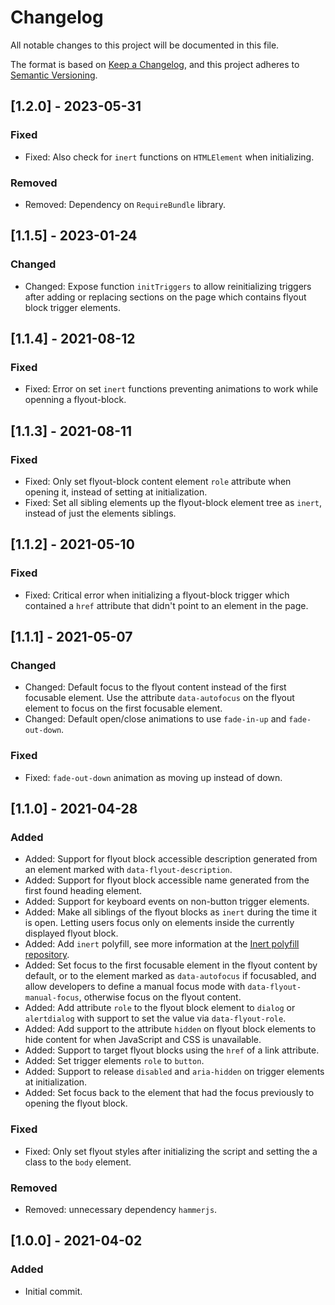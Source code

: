 # Changelog

All notable changes to this project will be documented in this file.

The format is based on [Keep a Changelog](https://keepachangelog.com/en/1.0.0/), and this project adheres to [Semantic Versioning](https://semver.org/spec/v2.0.0.html).

## [1.2.0] - 2023-05-31

### Fixed

- Fixed: Also check for `inert` functions on `HTMLElement` when initializing.

### Removed

- Removed: Dependency on `RequireBundle` library.

## [1.1.5] - 2023-01-24

### Changed

- Changed: Expose function `initTriggers` to allow reinitializing triggers after adding or replacing sections on the page which contains flyout block trigger elements.

## [1.1.4] - 2021-08-12

### Fixed

- Fixed: Error on set `inert` functions preventing animations to work while openning a flyout-block.

## [1.1.3] - 2021-08-11

### Fixed

- Fixed: Only set flyout-block content element `role` attribute when opening it, instead of setting at initialization.
- Fixed: Set all sibling elements up the flyout-block element tree as `inert`, instead of just the elements siblings.

## [1.1.2] - 2021-05-10

### Fixed

- Fixed: Critical error when initializing a flyout-block trigger which contained a `href` attribute that didn't point to an element in the page.

## [1.1.1] - 2021-05-07

### Changed

- Changed: Default focus to the flyout content instead of the first focusable element. Use the attribute `data-autofocus` on the flyout element to focus on the first focusable element.
- Changed: Default open/close animations to use `fade-in-up` and `fade-out-down`.

### Fixed

- Fixed: `fade-out-down` animation as moving up instead of down.

## [1.1.0] - 2021-04-28

### Added

- Added: Support for flyout block accessible description generated from an element marked with `data-flyout-description`.
- Added: Support for flyout block accessible name generated from the first found heading element.
- Added: Support for keyboard events on non-button trigger elements.
- Added: Make all siblings of the flyout blocks as `inert` during the time it is open. Letting users focus only on elements inside the currently displayed flyout block.
- Added: Add `inert` polyfill, see more information at the [Inert polyfill repository](https://github.com/WICG/inert).
- Added: Set focus to the first focusable element in the flyout content by default, or to the element marked as `data-autofocus` if focusabled, and allow developers to define a manual focus mode with `data-flyout-manual-focus`, otherwise focus on the flyout content.
- Added: Add attribute `role` to the flyout block element to `dialog` or `alertdialog` with support to set the value via `data-flyout-role`.
- Added: Add support to the attribute `hidden` on flyout block elements to hide content for when JavaScript and CSS is unavailable.
- Added: Support to target flyout blocks using the `href` of a link attribute.
- Added: Set trigger elements `role` to `button`.
- Added: Support to release `disabled` and `aria-hidden` on trigger elements at initialization.
- Added: Set focus back to the element that had the focus previously to opening the flyout block.

### Fixed

- Fixed: Only set flyout styles after initializing the script and setting the a class to the `body` element.

### Removed

- Removed: unnecessary dependency `hammerjs`.

## [1.0.0] - 2021-04-02

### Added

- Initial commit.
